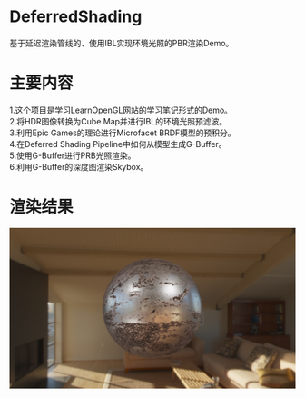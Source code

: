 # DeferredShading
基于延迟渲染管线的、使用IBL实现环境光照的PBR渲染Demo。

# 主要内容
1.这个项目是学习LearnOpenGL网站的学习笔记形式的Demo。  
2.将HDR图像转换为Cube Map并进行IBL的环境光照预滤波。  
3.利用Epic Games的理论进行Microfacet BRDF模型的预积分。  
4.在Deferred Shading Pipeline中如何从模型生成G-Buffer。  
5.使用G-Buffer进行PRB光照渲染。  
6.利用G-Buffer的深度图渲染Skybox。  

# 渲染结果
![image](res/ScreenShot.png)
